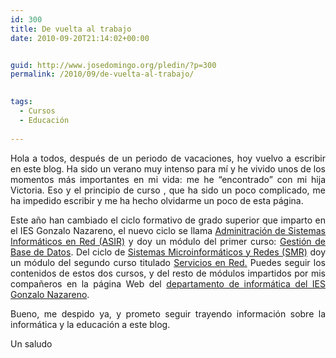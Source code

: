 ```yaml
---
id: 300
title: De vuelta al trabajo
date: 2010-09-20T21:14:02+00:00


guid: http://www.josedomingo.org/pledin/?p=300
permalink: /2010/09/de-vuelta-al-trabajo/

  
tags:
  - Cursos
  - Educación
  
---
```

<p style="text-align: justify;">
  Hola a todos, después de un periodo de vacaciones, hoy vuelvo a escribir en este blog. Ha sido un verano muy intenso para mí y he vivido unos de los momentos más importantes en mi vida: me he &#8220;encontrado&#8221; con mi hija Victoria. Eso y el principio de curso , que ha sido un poco complicado, me ha impedido escribir y me ha hecho olvidarme un poco de esta página.
</p>

<p style="text-align: justify;">
  Este año han cambiado el ciclo formativo de grado superior que imparto en el IES Gonzalo Nazareno, el nuevo ciclo se llama <a href="http://www.aapri.es/curriculo/fp/asir">Adminitración de Sistemas Informáticos en Red (ASIR)</a> y doy un módulo del primer curso: <a href="http://informatica.gonzalonazareno.org/plataforma/course/view.php?id=33">Gestión de Base de Datos</a>. Del ciclo de <a href="http://www.aapri.es/curriculo/fp/smr">Sistemas Microinformáticos y Redes (SMR)</a> doy un módulo del segundo curso titulado <a href="http://informatica.gonzalonazareno.org/plataforma/course/view.php?id=31">Servicios en Red.</a> Puedes seguir los contenidos de estos dos cursos, y del resto de módulos impartidos por mis compañeros en la página Web del <a href="http://informatica.gonzalonazareno.org">departamento de informática del IES Gonzalo Nazareno</a>.
</p>

<p style="text-align: justify;">
  Bueno, me despido ya, y prometo seguir trayendo información sobre la informática y la educación a este blog.
</p>

<p style="text-align: justify;">
  Un saludo
</p>

<!-- AddThis Advanced Settings generic via filter on the_content -->

<!-- AddThis Share Buttons generic via filter on the_content -->